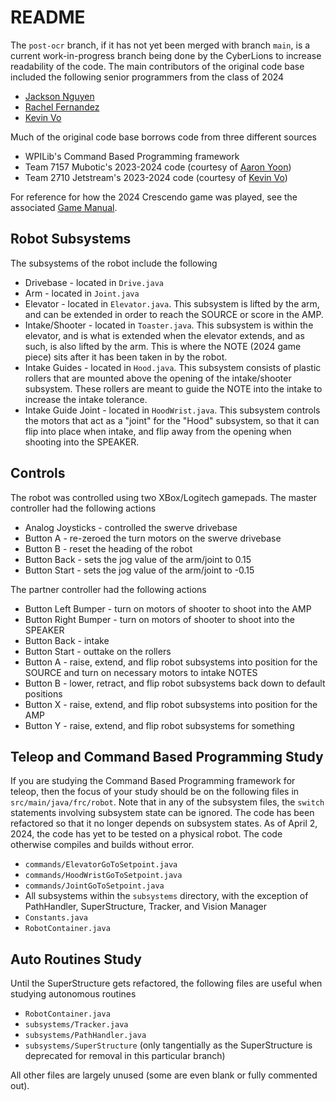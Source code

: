 # README
The `post-ocr` branch, if it has not yet been merged with branch `main`, is a current work-in-progress branch being done by the CyberLions to increase readability of the code.  The main contributors of the original code base included the following senior programmers from the class of 2024
* [Jackson Nguyen](https://github.com/jackhnguyen)
* [Rachel Fernandez](https://github.com/PokaDoka1)
* [Kevin Vo](https://github.com/EV3KevinDEV)

Much of the original code base borrows code from three different sources
* WPILib's Command Based Programming framework
* Team 7157 Mubotic's 2023-2024 code (courtesy of [Aaron Yoon](https://github.com/awesomeyooner))
* Team 2710 Jetstream's 2023-2024 code (courtesy of [Kevin Vo](https://github.com/EV3KevinDEV))

For reference for how the 2024 Crescendo game was played, see the associated [Game Manual](https://www.firstinspires.org/resource-library/frc/competition-manual-qa-system).

## Robot Subsystems
The subsystems of the robot include the following
* Drivebase - located in `Drive.java`
* Arm - located in `Joint.java`
* Elevator - located in `Elevator.java`.  This subsystem is lifted by the arm, and can be extended in order to reach the SOURCE or score in the AMP.
* Intake/Shooter - located in `Toaster.java`.  This subsystem is within the elevator, and is what is extended when the elevator extends, and as such, is also lifted by the arm.  This is where the NOTE (2024 game piece) sits after it has been taken in by the robot.
* Intake Guides - located in `Hood.java`.  This subsystem consists of plastic rollers that are mounted above the opening of the intake/shooter subsystem.  These rollers are meant to guide the NOTE into the intake to increase the intake tolerance.
* Intake Guide Joint - located in `HoodWrist.java`.  This subsystem controls the motors that act as a "joint" for the "Hood" subsystem, so that it can flip into place when intake, and flip away from the opening when shooting into the SPEAKER.

## Controls
The robot was controlled using two XBox/Logitech gamepads.  The master controller had the following actions
* Analog Joysticks - controlled the swerve drivebase
* Button A - re-zeroed the turn motors on the swerve drivebase
* Button B - reset the heading of the robot
* Button Back - sets the jog value of the arm/joint to 0.15
* Button Start - sets the jog value of the arm/joint to -0.15

The partner controller had the following actions
* Button Left Bumper - turn on motors of shooter to shoot into the AMP
* Button Right Bumper - turn on motors of shooter to shoot into the SPEAKER
* Button Back - intake
* Button Start - outtake on the rollers
* Button A - raise, extend, and flip robot subsystems into position for the SOURCE and turn on necessary motors to intake NOTES
* Button B - lower, retract, and flip robot subsystems back down to default positions
* Button X - raise, extend, and flip robot subsystems into position for the AMP
* Button Y - raise, extend, and flip robot subsystems for something

## Teleop and Command Based Programming Study
If you are studying the Command Based Programming framework for teleop, then the focus of your study should be on the following files in `src/main/java/frc/robot`.  Note that in any of the subsystem files, the `switch` statements involving subsystem state can be ignored.  The code has been refactored so that it no longer depends on subsystem states.  As of April 2, 2024, the code has yet to be tested on a physical robot.  The code otherwise compiles and builds without error.
* `commands/ElevatorGoToSetpoint.java`
* `commands/HoodWristGoToSetpoint.java`
* `commands/JointGoToSetpoint.java`
* All subsystems within the `subsystems` directory, with the exception of PathHandler, SuperStructure, Tracker, and Vision Manager
* `Constants.java`
* `RobotContainer.java`

## Auto Routines Study
Until the SuperStructure gets refactored, the following files are useful when studying autonomous routines
* `RobotContainer.java`
* `subsystems/Tracker.java`
* `subsystems/PathHandler.java`
* `subsystems/SuperStructure` (only tangentially as the SuperStructure is deprecated for removal in this particular branch)

All other files are largely unused (some are even blank or fully commented out).